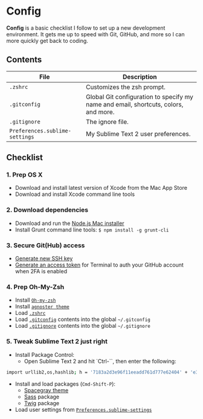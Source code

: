 # Config

**Config** is a basic checklist I follow to set up a new development environment. It gets me up to speed with Git, GitHub, and more so I can more quickly get back to coding.

## Contents

| File | Description |
| --- | --- |
| `.zshrc` | Customizes the zsh prompt. |
| `.gitconfig` | Global Git configuration to specify my name and email, shortcuts, colors, and more. |
| `.gitignore` | The ignore file. |
| `Preferences.sublime-settings` | My Sublime Text 2 user preferences. |

## Checklist

### 1. Prep OS X

- Download and install latest version of Xcode from the Mac App Store
- Download and install Xcode command line tools

### 2. Download dependencies

- Download and run the [Node.js Mac installer](http://nodejs.org/download/)
- Install Grunt command line tools: `$ npm install -g grunt-cli`

### 3. Secure Git(Hub) access

- [Generate new SSH key](https://help.github.com/articles/generating-ssh-keys/)
- [Generate an access token](https://help.github.com/articles/creating-an-access-token-for-command-line-use/) for Terminal to auth your GitHub account when 2FA is enabled

### 4. Prep Oh-My-Zsh
- Install [`Oh-my-zsh`](https://github.com/robbyrussell/oh-my-zsh)
- Install [`agnoster theme`](https://github.com/robbyrussell/oh-my-zsh/wiki/themes#agnoster)
- Load [`.zshrc`](/master/.zshrc)
- Load [`.gitconfig`](/master/.gitconfig) contents into the global `~/.gitconfig`
- Load [`.gitignore`](/master/.gitignore) contents into the global `~/.gitignore`

### 5. Tweak Sublime Text 2 just right

- Install Package Control:
  - Open Sublime Text 2 and hit `Ctrl-\``, then enter the following:
```bash
import urllib2,os,hashlib; h = '7183a2d3e96f11eeadd761d777e62404' + 'e330c659d4bb41d3bdf022e94cab3cd0'; pf = 'Package Control.sublime-package'; ipp = sublime.installed_packages_path(); os.makedirs( ipp ) if not os.path.exists(ipp) else None; urllib2.install_opener( urllib2.build_opener( urllib2.ProxyHandler()) ); by = urllib2.urlopen( 'http://packagecontrol.io/' + pf.replace(' ', '%20')).read(); dh = hashlib.sha256(by).hexdigest(); open( os.path.join( ipp, pf), 'wb' ).write(by) if dh == h else None; print('Error validating download (got %s instead of %s), please try manual install' % (dh, h) if dh != h else 'Please restart Sublime Text to finish installation')
```
- Install and load packages (`Cmd-Shift-P`):
  - [Spacegray theme](http://kkga.github.io/spacegray/) 
  - [Sass](http://sass-lang.com) package
  - [Twig](https://github.com/Anomareh/PHP-Twig.tmbundle) package
- Load user settings from [`Preferences.sublime-settings`](/master/Preferences.sublime-settings)
